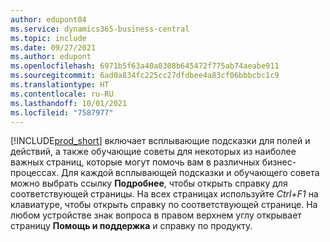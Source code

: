 ```yaml
---
author: edupont04
ms.service: dynamics365-business-central
ms.topic: include
ms.date: 09/27/2021
ms.author: edupont
ms.openlocfilehash: 6971b5f63a40a0308b645472f775ab74aeabe911
ms.sourcegitcommit: 6ad0a834fc225cc27dfdbee4a83cf06bbbcbc1c9
ms.translationtype: HT
ms.contentlocale: ru-RU
ms.lasthandoff: 10/01/2021
ms.locfileid: "7587977"
---
```

[!INCLUDE[prod_short](prod_short.md)] включает всплывающие подсказки для полей и действий, а также обучающие советы для некоторых из наиболее важных страниц, которые могут помочь вам в различных бизнес-процессах. Для каждой всплывающей подсказки и обучающего совета можно выбрать ссылку **Подробнее**, чтобы открыть справку для соответствующей страницы. На всех страницах используйте *Ctrl+F1* на клавиатуре, чтобы открыть справку по соответствующей странице. На любом устройстве знак вопроса в правом верхнем углу открывает страницу **Помощь и поддержка** и справку по продукту.  
